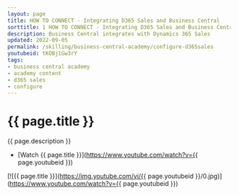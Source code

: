 ```yaml
---
layout: page
title: HOW TO CONNECT - Integrating D365 Sales and Business Central
sorttitle: 1 HOW TO CONNECT - Integrating D365 Sales and Business Central
description: Business Central integrates with Dynamics 365 Sales
updated: 2022-09-05
permalink: /skilling/business-central-academy/configure-d365sales
youtubeid: tKOBj1Gw3rY
tags: 
- business central academy
- academy content
- d365 sales
- configure
---
```


# {{ page.title }}

{{ page.description }}

* [Watch {{ page.title }}](https://www.youtube.com/watch?v={{ page.youtubeid }})

[![{{ page.title }}](https://img.youtube.com/vi/{{ page.youtubeid }}/0.jpg)](https://www.youtube.com/watch?v={{ page.youtubeid }})

